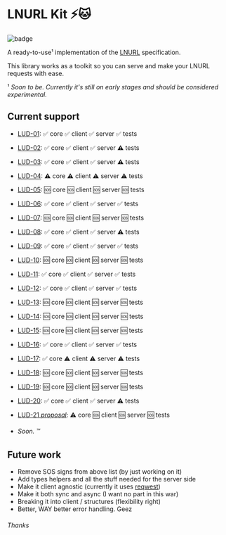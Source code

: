# LNURL Kit ⚡🐱
![badge](https://github.com/lsunsi/lnurlkit/actions/workflows/test.yml/badge.svg)

A ready-to-use¹ implementation of the [LNURL](https://github.com/lnurl/luds) specification.

This library works as a toolkit so you can serve and make your LNURL requests with ease.

¹ _Soon to be. Currently it's still on early stages and should be considered experimental._

## Current support

- [LUD-01](https://github.com/lnurl/luds/blob/luds/01.md): ✅ core ✅ client ✅ server ✅ tests
- [LUD-02](https://github.com/lnurl/luds/blob/luds/02.md): ✅ core ✅ client ✅ server ⚠️ tests
- [LUD-03](https://github.com/lnurl/luds/blob/luds/03.md): ✅ core ✅ client ✅ server ⚠️ tests
- [LUD-04](https://github.com/lnurl/luds/blob/luds/04.md): ⚠️ core ⚠️ client ⚠️ server ⚠️ tests
- [LUD-05](https://github.com/lnurl/luds/blob/luds/05.md): 🆘 core 🆘 client 🆘 server 🆘 tests
- [LUD-06](https://github.com/lnurl/luds/blob/luds/06.md): ✅ core ✅ client ✅ server ✅ tests
- [LUD-07](https://github.com/lnurl/luds/blob/luds/07.md): 🆘 core 🆘 client 🆘 server 🆘 tests
- [LUD-08](https://github.com/lnurl/luds/blob/luds/08.md): ✅ core ✅ client ✅ server ⚠️ tests
- [LUD-09](https://github.com/lnurl/luds/blob/luds/09.md): ✅ core ✅ client ✅ server ✅ tests
- [LUD-10](https://github.com/lnurl/luds/blob/luds/10.md): 🆘 core 🆘 client 🆘 server 🆘 tests
- [LUD-11](https://github.com/lnurl/luds/blob/luds/11.md): ✅ core ✅ client ✅ server ✅ tests
- [LUD-12](https://github.com/lnurl/luds/blob/luds/12.md): ✅ core ✅ client ✅ server ✅ tests
- [LUD-13](https://github.com/lnurl/luds/blob/luds/13.md): 🆘 core 🆘 client 🆘 server 🆘 tests
- [LUD-14](https://github.com/lnurl/luds/blob/luds/14.md): 🆘 core 🆘 client 🆘 server 🆘 tests
- [LUD-15](https://github.com/lnurl/luds/blob/luds/15.md): 🆘 core 🆘 client 🆘 server 🆘 tests
- [LUD-16](https://github.com/lnurl/luds/blob/luds/16.md): ✅ core ✅ client ✅ server ✅ tests
- [LUD-17](https://github.com/lnurl/luds/blob/luds/17.md): ✅ core ⚠️ client ⚠️ server ⚠️ tests
- [LUD-18](https://github.com/lnurl/luds/blob/luds/18.md): 🆘 core 🆘 client 🆘 server 🆘 tests
- [LUD-19](https://github.com/lnurl/luds/blob/luds/19.md): 🆘 core 🆘 client 🆘 server 🆘 tests
- [LUD-20](https://github.com/lnurl/luds/blob/luds/20.md): ✅ core ✅ client ✅ server ⚠️ tests
- [LUD-21 *proposal*](https://github.com/lnurl/luds/blob/8580e3c8cbfd8fc95a6c0e5f7fcb5b048a0d5b61/21.md): ⚠️ core 🆘 client 🆘 server 🆘 tests

- ###### Soon. ™

## Future work
- Remove SOS signs from above list (by just working on it)
- Add types helpers and all the stuff needed for the server side
- Make it client agnostic (currently it uses [reqwest](https://github.com/seanmonstar/reqwest))
- Make it both sync and async (I want no part in this war)
- Breaking it into client / structures (flexibility right)
- Better, WAY better error handling. Geez

###### Thanks

